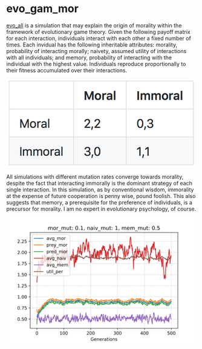 # evo_gam_mor
[evo_all](https://github.com/huiwang159/evo_gam_mor/blob/master/evo_all.ipynb) is a simulation that may explain the origin of morality within the framework of evolutionary game theory. Given the following payoff matrix for each interaction, individuals interact with each other a fixed number of times. Each invidual has the following inheritable attributes: morality, probability of interacting morally; naivety, assumed utility of interactions with all individuals; and memory, probability of interacting with the individual with the highest value. Individuals reproduce proportionally to their fitness accumulated over their interactions.

<p align="center">
  <img src="tb.png"/>
</p>

All simulations with different mutation rates converge towards morality, despite the fact that interacting immorally is the dominant strategy of each single interaction. In this simulation, as by conventional wisdom, immorality at the expense of future cooperation is penny wise, pound foolish. This also suggests that memory, a prerequisite for the preference of individuals, is a precursor for morality. I am no expert in evolutionary psychology, of course.

<p align="center">
  <img src="ex.png"/>
</p>

